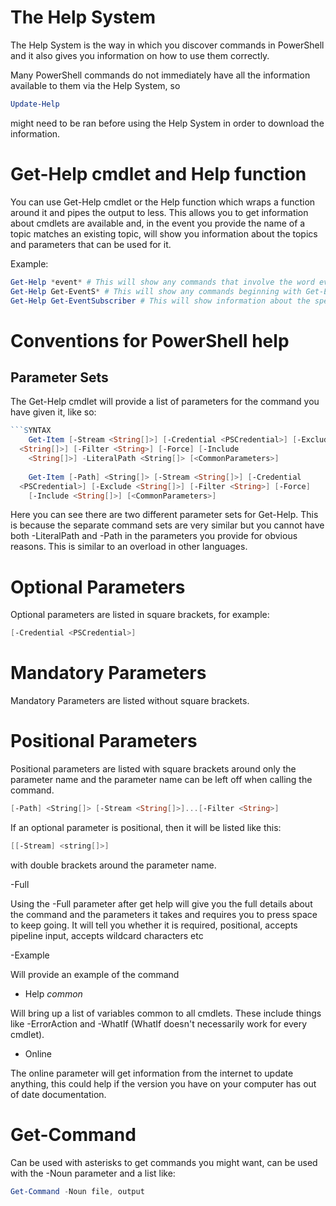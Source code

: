 # The Help System

The Help System is the way in which you discover commands in PowerShell and it also gives you information on how to use them correctly.

Many PowerShell commands do not immediately have all the information available to them via the Help System, so 

```PowerShell
Update-Help
```

might need to be ran before using the Help System in order to download the information.

# Get-Help cmdlet and Help function

You can use Get-Help cmdlet or the Help function which wraps a function around it and pipes the output to less. This allows you to get information about cmdlets are available and, in the event you provide the name of a topic matches an existing topic, will show you information about the topics and parameters that can be used for it.

Example:
```PowerShell
Get-Help *event* # This will show any commands that involve the word event
Get-Help Get-EventS* # This will show any commands beginning with Get-EventS
Get-Help Get-EventSubscriber # This will show information about the specific command, called the summary help
```

# Conventions for PowerShell help

## Parameter Sets
The Get-Help cmdlet will provide a list of parameters for the command you have given it, like so:
```PowerShell
```SYNTAX
    Get-Item [-Stream <String[]>] [-Credential <PSCredential>] [-Exclude 
  <String[]>] [-Filter <String>] [-Force] [-Include
    <String[]>] -LiteralPath <String[]> [<CommonParameters>]
 
    Get-Item [-Path] <String[]> [-Stream <String[]>] [-Credential 
  <PSCredential>] [-Exclude <String[]>] [-Filter <String>] [-Force]
    [-Include <String[]>] [<CommonParameters>]
```
Here you can see there are two different parameter sets for Get-Help. This is because the separate command sets are very similar but you cannot have both -LiteralPath and -Path in the parameters you provide for obvious reasons. This is similar to an overload in other languages.

# Optional Parameters

Optional parameters are listed in square brackets, for example:
```PowerShell
[-Credential <PSCredential>]
```

# Mandatory Parameters

Mandatory Parameters are listed without square brackets.

# Positional Parameters

Positional parameters are listed with square brackets around only the parameter name and the parameter name can be left off when calling the command.

```PowerShell
[-Path] <String[]> [-Stream <String[]>]...[-Filter <String>]
```

If an optional parameter is positional, then it will be listed like this:

```PowerShell
[[-Stream] <string[]>]
```
with double brackets around the parameter name.

-Full

Using the -Full parameter after get help will give you the full details about the command and the parameters it takes and requires you to press space to keep going. It will tell you whether it is required, positional, accepts pipeline input, accepts wildcard characters etc

-Example

Will provide an example of the command

- Help *common* 

Will bring up a list of variables common to all cmdlets. These include things like -ErrorAction and -WhatIf (WhatIf doesn't necessarily work for every cmdlet).

- Online

The online parameter will get information from the internet to update anything, this could help if the version you have on your computer has out of date documentation.

# Get-Command

Can be used with asterisks to get commands you might want, can be used with the -Noun parameter and a list like:

```PowerShell
Get-Command -Noun file, output
```

